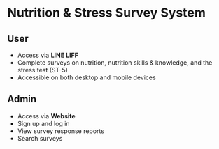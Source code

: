 # Nutrition & Stress Survey System

## User

- Access via **LINE LIFF**
- Complete surveys on nutrition, nutrition skills & knowledge, and the stress test (ST-5)
- Accessible on both desktop and mobile devices

## Admin

- Access via **Website**
- Sign up and log in
- View survey response reports
- Search surveys
